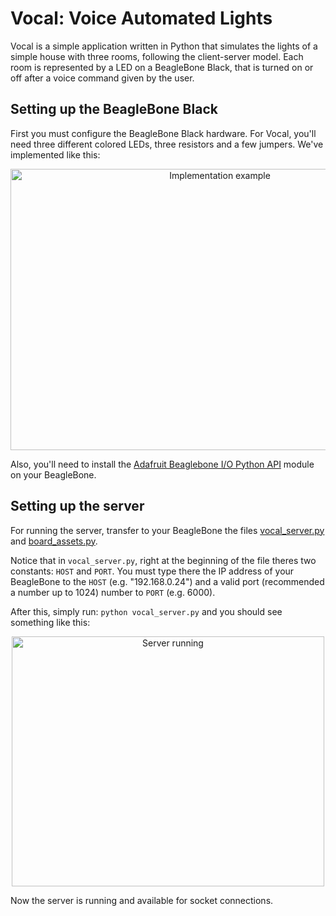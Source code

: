 # Vocal: Voice Automated Lights

Vocal is a simple application written in Python that simulates the lights of a simple house with three rooms, following the client-server model. Each room is represented by a LED on a BeagleBone Black, that is turned on or off after a voice command given by the user.

## Setting up the BeagleBone Black

First you must configure the BeagleBone Black hardware. For Vocal, you'll need three different colored LEDs, three resistors and a few jumpers.
We've implemented like this:

<p align="center">
  <img src="https://github.com/vertumno/vocal/blob/master/docs/esquematico.jpeg?raw=true" alt="Implementation example"
       width="654" height="450">
</p>

Also, you'll need to install the [Adafruit Beaglebone I/O Python API](https://github.com/adafruit/adafruit-beaglebone-io-python) module on your BeagleBone.

## Setting up the server

For running the server, transfer to your BeagleBone the files [vocal_server.py](https://github.com/vertumno/vocal/blob/master/src/server/vocal_server.py) and [board_assets.py](https://github.com/vertumno/vocal/blob/master/src/server/board_assets.py).

Notice that in ```vocal_server.py```, right at the beginning of the file theres two constants: ```HOST``` and ```PORT```. You must type there the IP address of your BeagleBone to the ```HOST``` (e.g. "192.168.0.24") and a valid port (recommended a number up to 1024) number to ```PORT``` (e.g. 6000).

After this, simply run: ```python vocal_server.py``` and you should see something like this:

<p align="center">
  <img src="https://github.com/vertumno/vocal/blob/master/assets/server%20exec.png?raw=true" alt="Server running"
       width="500" height="400">
</p>

Now the server is running and available for socket connections. 
